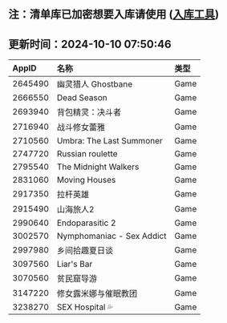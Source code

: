 ## 注：清单库已加密想要入库请使用 ([入库工具](https://github.com/BlankTMing/ManifestAutoUpdate/releases))

## 更新时间：2024-10-10 07:50:46
| AppID | 名称 | 类型  |
| :-------------------- | :----------------------------- | :----------- |
| 2645490 | 幽灵猎人 Ghostbane| Game |
| 2666550 | Dead Season| Game |
| 2693940 | 背包精灵：决斗者| Game |
| 2716940 | 战斗修女蕾雅| Game |
| 2710560 | Umbra: The Last Summoner| Game |
| 2747720 | Russian roulette| Game |
| 2795540 | The Midnight Walkers| Game |
| 2831060 | Moving Houses| Game |
| 2917350 | 拉杆英雄| Game |
| 2915490 | 山海旅人2| Game |
| 2990640 | Endoparasitic 2| Game |
| 3002570 | Nymphomaniac - Sex Addict| Game |
| 2997980 | 乡间拾趣夏日谈| Game |
| 3097560 | Liar's Bar| Game |
| 3070560 | 贫民窟导游| Game |
| 3147220 | 修女露米娜与催眠教团| Game |
| 3238270 | SEX Hospital 💦| Game |
